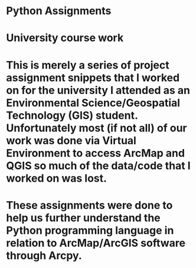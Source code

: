# Python Assignments
# University course work

# This is merely a series of project assignment snippets that I worked on for the university I attended as an Environmental Science/Geospatial Technology (GIS) student. Unfortunately most (if not all) of our work was done via Virtual Environment to access ArcMap and QGIS so much of the data/code that I worked on was lost. 
# These assignments were done to help us further understand the Python programming language in relation to ArcMap/ArcGIS software through Arcpy.
